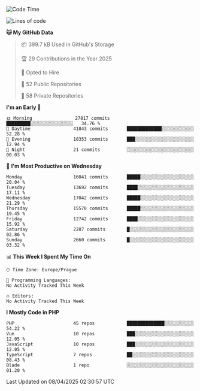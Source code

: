 <!--START_SECTION:waka-->
![Code Time](http://img.shields.io/badge/Code%20Time-1%2C584%20hrs%203%20mins-blue)

![Lines of code](https://img.shields.io/badge/From%20Hello%20World%20I%27ve%20Written-24.0%20million%20lines%20of%20code-blue)

**🐱 My GitHub Data** 

> 📦 399.7 kB Used in GitHub's Storage 
 > 
> 🏆 29 Contributions in the Year 2025
 > 
> 💼 Opted to Hire
 > 
> 📜 52 Public Repositories 
 > 
> 🔑 58 Private Repositories 
 > 
**I'm an Early 🐤** 

```text
🌞 Morning                27817 commits       █████████░░░░░░░░░░░░░░░░   34.76 % 
🌆 Daytime                41843 commits       █████████████░░░░░░░░░░░░   52.28 % 
🌃 Evening                10353 commits       ███░░░░░░░░░░░░░░░░░░░░░░   12.94 % 
🌙 Night                  21 commits          ░░░░░░░░░░░░░░░░░░░░░░░░░   00.03 % 
```
📅 **I'm Most Productive on Wednesday** 

```text
Monday                   16041 commits       █████░░░░░░░░░░░░░░░░░░░░   20.04 % 
Tuesday                  13692 commits       ████░░░░░░░░░░░░░░░░░░░░░   17.11 % 
Wednesday                17042 commits       █████░░░░░░░░░░░░░░░░░░░░   21.29 % 
Thursday                 15570 commits       █████░░░░░░░░░░░░░░░░░░░░   19.45 % 
Friday                   12742 commits       ████░░░░░░░░░░░░░░░░░░░░░   15.92 % 
Saturday                 2287 commits        █░░░░░░░░░░░░░░░░░░░░░░░░   02.86 % 
Sunday                   2660 commits        █░░░░░░░░░░░░░░░░░░░░░░░░   03.32 % 
```


📊 **This Week I Spent My Time On** 

```text
🕑︎ Time Zone: Europe/Prague

💬 Programming Languages: 
No Activity Tracked This Week

🔥 Editors: 
No Activity Tracked This Week
```

**I Mostly Code in PHP** 

```text
PHP                      45 repos            ██████████████░░░░░░░░░░░   54.22 % 
Vue                      10 repos            ███░░░░░░░░░░░░░░░░░░░░░░   12.05 % 
JavaScript               10 repos            ███░░░░░░░░░░░░░░░░░░░░░░   12.05 % 
TypeScript               7 repos             ██░░░░░░░░░░░░░░░░░░░░░░░   08.43 % 
Blade                    1 repo              ░░░░░░░░░░░░░░░░░░░░░░░░░   01.20 % 
```




 Last Updated on 08/04/2025 02:30:57 UTC
<!--END_SECTION:waka-->
<!--
**AlexKratky/AlexKratky** is a ✨ _special_ ✨ repository because its `README.md` (this file) appears on your GitHub profile.

Here are some ideas to get you started:

- 🔭 I’m currently working on ...
- 🌱 I’m currently learning ...
- 👯 I’m looking to collaborate on ...
- 🤔 I’m looking for help with ...
- 💬 Ask me about ...
- 📫 How to reach me: ...
- 😄 Pronouns: ...
- ⚡ Fun fact: ...
-->
